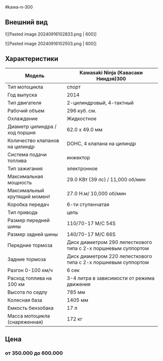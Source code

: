 #kawa-n-300
## Внешний вид

![[Pasted image 20240916102833.png | 600]]

![[Pasted image 20240916102503.png | 600]]

## Характеристики
| Модель                         | Kawasaki Ninja (Кавасаки Ниндзя)300                            |
| ------------------------------ | -------------------------------------------------------------- |
| Тип мотоцикла                  | спорт                                                          |
| Год выпуска                    | 2014                                                           |
| Тип двигателя                  | 2-цилиндровый, 4-тактный                                       |
| Рабочий объем                  | 296 куб. см.                                                   |
| Охлаждение                     | Жидкостное                                                     |
| Диаметр цилиндра / ход поршня  | 62.0 x 49.0 мм                                                 |
| Количество клапанов на цилиндр | DOHC, 4 клапана на цилиндр                                     |
| Система подачи топлива         | инжектор                                                       |
| Тип зажигания                  | электронное                                                    |
| Максимальная мощность          | 29.0 КВт {39 лс} / 11,000 об/мин                               |
| Максимальный крутящий момент   | 27.0 Н.м/ 10,000 об/мин                                        |
| Коробка передач                | 6-ти ступенчатая                                               |
| Тип привода                    | цепь                                                           |
| Размер передней шины           | 110/70-17 M/C 54S                                              |
| Размер задней шины             | 140/70-17 M/C 66S                                              |
| Передние тормоза               | Диск диаметром 290 лепесткового типа с 2-х поршневым суппортом |
| Задние тормоза                 | Диск диаметром 220 лепесткового типа с 2-х поршневым суппортом |
| Разгон 0-100 км/ч              | 6 сек                                                          |
| Расход топлива на 100 км       | 3-4 литра в зависимости от режима движения                     |
| Высота по седлу                | 785 мм                                                         |
| Колесная база                  | 1405 мм                                                        |
| Емкость бензобака              | 17 л                                                           |
| Масса мотоцикла (снаряженная)  | 172 кг                                                         |
## Цена
### от 350.000 до 600.000